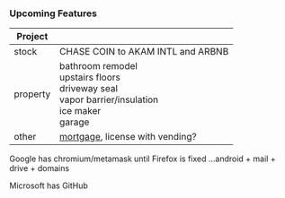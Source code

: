 
### Upcoming Features

|Project||
|-|-|
|stock|CHASE COIN to AKAM INTL and ARBNB|
|property|bathroom remodel<br/>upstairs floors<br/>driveway seal<br/>vapor barrier/insulation<br/>ice maker<br/>garage|
|other|[mortgage](loandepot.com), license with vending?|

Google has chromium/metamask until Firefox is fixed
...android + mail + drive + domains

Microsoft has GitHub
